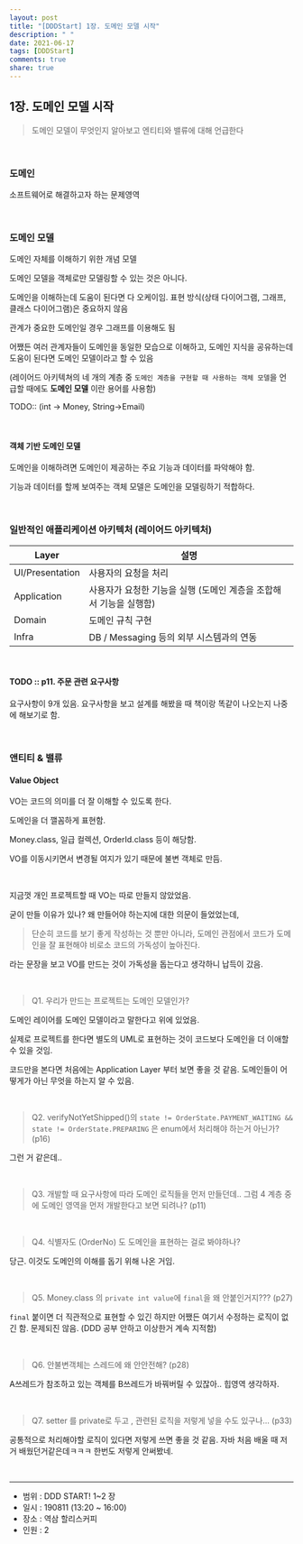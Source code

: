 ```yaml
---
layout: post
title: "[DDDStart] 1장. 도메인 모델 시작"
description: " "
date: 2021-06-17
tags: [DDDStart]
comments: true
share: true
---
```



## 1장. 도메인 모델 시작

> 도메인 모델이 무엇인지 알아보고 엔티티와 밸류에 대해 언급한다

&nbsp;

### 도메인

소프트웨어로 해결하고자 하는 문제영역

&nbsp;

### 도메인 모델

도메인 자체를 이해하기 위한 개념 모델

도메인 모델을 객체로만 모델링할 수 있는 것은 아니다.
 
도메인을 이해하는데 도움이 된다면 다 오케이임. 표현 방식(상태 다이어그램, 그래프, 클래스 다이어그램)은 중요하지 않음

관계가 중요한 도메인일 경우 그래프를 이용해도 됨

어쨌든 여러 관계자들이 도메인을 동일한 모습으로 이해하고, 도메인 지식을 공유하는데 도움이 된다면 도메인 모델이라고 할 수 있음

(레이어드 아키텍쳐의 네 개의 계층 중 `도메인 계층을 구현할 때 사용하는 객체 모델`을 언급할 때에도 **도메인 모델** 이란 용어를 사용함)

TODO:: (int -> Money, String->Email)

&nbsp;

#### 객체 기반 도메인 모델

도메인을 이해하려면 도메인이 제공하는 주요 기능과 데이터를 파악해야 함.

기능과 데이터를 할께 보여주는 객체 모델은 도메인을 모델링하기 적합하다.

&nbsp;

### 일반적인 애플리케이션 아키텍처 (레이어드 아키텍처)

|Layer|설명|
|--|--|
|UI/Presentation|사용자의 요청을 처리|
|Application|사용자가 요청한 기능을 실행 (도메인 계층을 조합해서 기능을 실행함)|
|Domain|도메인 규칙 구현|
|Infra|DB / Messaging 등의 외부 시스템과의 연동|

&nbsp;

#### TODO :: p11. 주문 관련 요구사항

요구사항이 9개 있음. 요구사항을 보고 설계를 해봤을 때 책이랑 똑같이 나오는지 나중에 해보기로 함.

&nbsp;
&nbsp;

### 앤티티 & 밸류


#### Value Object

VO는 코드의 의미를 더 잘 이해할 수 있도록 한다.

도메인을 더 깰꼼하게 표현함.

Money.class, 일급 컬렉션, OrderId.class 등이 해당함.

VO를 이동시키면서 변경될 여지가 있기 때문에 불변 객체로 만듬.

&nbsp;

지금껏 개인 프로젝트할 때 VO는 따로 만들지 않았었음.

굳이 만들 이유가 있나? 왜 만들어야 하는지에 대한 의문이 들었었는데,

> 단순히 코드를 보기 좋게 작성하는 것 뿐만 아니라, 도메인 관점에서 코드가 도메인을 잘 표현해야 비로소 코드의 가독성이 높아진다.

라는 문장을 보고 VO를 만드는 것이 가독성을 돕는다고 생각하니 납득이 갔음. 

&nbsp;
&nbsp;
&nbsp;

> Q1. 우리가 만드는 프로젝트는 도메인 모델인가?  

도메인 레이어를 도메인 모델이라고 말한다고 위에 있었음.

실제로 프로젝트를 한다면 별도의 UML로 표현하는 것이 코드보다 도메인을 더 이애할 수 있을 것임.

코드만을 본다면 처음에는 Application Layer 부터 보면 좋을 것 같음. 도메인들이 어떻게가 아닌 무엇을 하는지 알 수 있음.

&nbsp;

> Q2. verifyNotYetShipped()의 `state != OrderState.PAYMENT_WAITING && state != OrderState.PREPARING` 은 enum에서 처리해야 하는거 아닌가? (p16)

그런 거 같은데..

&nbsp;

> Q3. 개발할 때 요구사항에 따라 도메인 로직들을 먼저 만들던데.. 그럼 4 계층 중에 도메인 영역을 먼저 개발한다고 보면 되려나? (p11)

&nbsp;

> Q4. 식별자도 (OrderNo) 도 도메인을 표현하는 걸로 봐야하나?

당근. 이것도 도메인의 이해를 돕기 위해 나온 거임.

&nbsp;

> Q5. Money.class 의 `private int value`에 `final`을 왜 안붙인거지??? (p27)

`final` 붙이면 더 직관적으로 표현할 수 있긴 하지만 어쨌든 여기서 수정하는 로직이 없긴 함. 문제되진 않음. (DDD 공부 안하고 이상한거 계속 지적함)

&nbsp;

> Q6. 안불변객체는 스레드에 왜 안안전해? (p28)

A쓰레드가 참조하고 있는 객체를 B쓰레드가 바꿔버릴 수 있잖아.. 힙영역 생각하자.

&nbsp;

> Q7. setter 를 private로 두고 , 관련된 로직을 저렇게 넣을 수도 있구나... (p33)

공통적으로 처리해야할 로직이 있다면 저렇게 쓰면 좋을 것 같음. 자바 처음 배울 때 저거 배웠던거같은데ㅋㅋㅋ 한번도 저렇게 안써봤네.

&nbsp;
&nbsp;

---

- 범위 : DDD START! 1~2 장
- 일시 : 190811 (13:20 ~ 16:00)
- 장소 : 역삼 할리스커피
- 인원 : 2